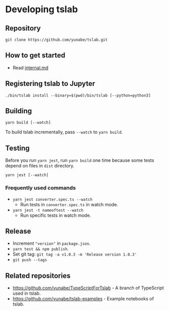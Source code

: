 # Developing tslab

## Repository

```shell
git clone https://github.com/yunabe/tslab.git
```

## How to get started

- Read [internal.md](internal.md)

## Registering tslab to Jupyter

```shell
./bin/tslab install --binary=$(pwd)/bin/tslab [--python=python3]
```

## Building

```shell
yarn build [--watch]
```

To build tslab incrementally, pass `--watch` to `yarn build`.

## Testing

Before you run `yarn jest`, run `yarn build` one time because some tests depend on files in `dist` directory.

```shell
yarn jest [--watch]
```

### Frequently used commands

- `yarn jest converter.spec.ts --watch`
  - Run tests in `converter.spec.ts` in watch mode.
- `yarn jest -t nameoftest --watch`
  - Run specific tests in watch mode.

## Release

- Increment `"version"` in `package.json`.
- `yarn test && npm publish`.
- Set git tag: `git tag -a v1.0.3 -m 'Release version 1.0.3'`
- `git push --tags`

## Related repositories

- https://github.com/yunabe/TypeScriptForTslab - A branch of TypeScript used in tslab.
- https://github.com/yunabe/tslab-examples - Example notebooks of tslab.
